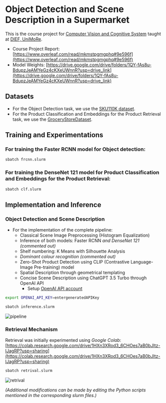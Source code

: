 # Object Detection and Scene Description in a Supermarket

This is the course project for [Computer Vision and Cognitive System](https://offertaformativa.unimore.it/corso/insegnamento?cds_cod=20-262&aa_ord_id=2021&pds_cod=20-262-6&aa_off_id=2022&lang=eng&ad_cod=IIM-65&aa_corso=1&fac_id=10005&coorte=2022&anno_corrente=2022&durata=2) taught at [DIEF, UniMoRe](https://inginf.unimore.it/laurea-magistrale-ing-inf/).
- Course Project Report: [https://www.overleaf.com/read/mkmstpgmgphq#9e596f](https://www.overleaf.com/read/mkmstpgmgphq#9e596f)
- Model Weights: [https://drive.google.com/drive/folders/1QY-fAs8u-BdupzJeAMYeGz4cKXeUWnnR?usp=drive_link](https://drive.google.com/drive/folders/1QY-fAs8u-BdupzJeAMYeGz4cKXeUWnnR?usp=drive_link)

## Datasets
- For the Object Detection task, we use the [SKU110K dataset](https://github.com/eg4000/SKU110K_CVPR19?tab=readme-ov-file#dataset).
- For the Product Classification and Embeddings for the Product Retrieval task, we use the [GroceryStoreDataset](https://github.com/marcusklasson/GroceryStoreDataset).

## Training and Experimentations

### For training the Faster RCNN model for Object detection:
```bash
sbatch frcnn.slurm
```
### For training the DenseNet 121 model for Product Classification and Embeddings for the Product Retrieval:
```bash
sbatch clf.slurm
```

## Implementation and Inference

### Object Detection and Scene Description
- For the implementation of the complete pipeline:
    - Classical Scene Image Preprocessing (Histogram Equalization)
    - Inference of both models: Faster RCNN  _and DenseNet 121 (commented out)_
    - Shelf numbering: K Means with Silhouette Analysis
    - _Dominant colour recognition (commented out)_
    - Zero-Shot Product Detection using CLIP (Contrastive Language-Image Pre-training) model
    - Spatial Description through geometrical templating
    - Concise Scene Description using ChatGPT 3.5 Turbo through OpenAI API
        - Setup [OpenAI API account](https://platform.openai.com/docs/quickstart)

```bash
export OPENAI_API_KEY=entergeneratedAPIKey

sbatch inference.slurm
```
![pipeline](https://github.com/MicheleBellitti/ObjectDescriptionSupermarket-CVCS-UniMoRe/assets/41593068/3a1fb28d-157c-4d4b-821c-5a86a01682ae)

### Retrieval Mechanism

Retrieval was initially experimented using _Google Colab_: [https://colab.research.google.com/drive/1HXn3XRod3_6CHOes7aB0bJltz-IJagRP?usp=sharing](https://colab.research.google.com/drive/1HXn3XRod3_6CHOes7aB0bJltz-IJagRP?usp=sharing)

```bash
sbatch retrival.slurm
```
![retrival](https://github.com/MicheleBellitti/ObjectDescriptionSupermarket-CVCS-UniMoRe/assets/41593068/1a62bd58-f896-4e26-a233-a18886096a36)

_(Additional modifications can be made by editing the Python scripts mentioned in the corresponding slurm files.)_
